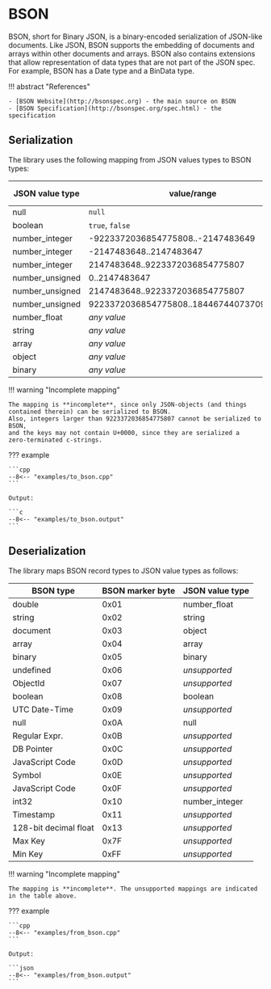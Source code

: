 # BSON

BSON, short for Binary JSON, is a binary-encoded serialization of JSON-like documents. Like JSON, BSON supports the
embedding of documents and arrays within other documents and arrays. BSON also contains extensions that allow
representation of data types that are not part of the JSON spec. For example, BSON has a Date type and a BinData type.

!!! abstract "References"

	- [BSON Website](http://bsonspec.org) - the main source on BSON
	- [BSON Specification](http://bsonspec.org/spec.html) - the specification
   

## Serialization

The library uses the following mapping from JSON values types to BSON types:

JSON value type | value/range                       | BSON type   | marker
--------------- | --------------------------------- | ----------- | ------
null            | `null`                            | null        | 0x0A
boolean         | `true`, `false`                   | boolean     | 0x08
number_integer  | -9223372036854775808..-2147483649 | int64       | 0x12
number_integer  | -2147483648..2147483647           | int32       | 0x10
number_integer  | 2147483648..9223372036854775807   | int64       | 0x12
number_unsigned | 0..2147483647                     | int32       | 0x10
number_unsigned | 2147483648..9223372036854775807   | int64       | 0x12
number_unsigned | 9223372036854775808..18446744073709551615| --   | --
number_float    | *any value*                       | double      | 0x01
string          | *any value*                       | string      | 0x02
array           | *any value*                       | document    | 0x04
object          | *any value*                       | document    | 0x03
binary          | *any value*                       | binary      | 0x05

!!! warning "Incomplete mapping"

    The mapping is **incomplete**, since only JSON-objects (and things
    contained therein) can be serialized to BSON.
    Also, integers larger than 9223372036854775807 cannot be serialized to BSON,
    and the keys may not contain U+0000, since they are serialized a
    zero-terminated c-strings.

??? example

    ```cpp
    --8<-- "examples/to_bson.cpp"
    ```
    
    Output:

    ```c
    --8<-- "examples/to_bson.output"
    ```


## Deserialization

The library maps BSON record types to JSON value types as follows:

BSON type       | BSON marker byte | JSON value type
--------------- | ---------------- | ---------------------------
double          | 0x01             | number_float
string          | 0x02             | string
document        | 0x03             | object
array           | 0x04             | array
binary          | 0x05             | binary
undefined       | 0x06             | *unsupported*
ObjectId        | 0x07             | *unsupported*
boolean         | 0x08             | boolean
UTC Date-Time   | 0x09             | *unsupported*
null            | 0x0A             | null
Regular Expr.   | 0x0B             | *unsupported*
DB Pointer      | 0x0C             | *unsupported*
JavaScript Code | 0x0D             | *unsupported*
Symbol          | 0x0E             | *unsupported*
JavaScript Code | 0x0F             | *unsupported*
int32           | 0x10             | number_integer
Timestamp       | 0x11             | *unsupported*
128-bit decimal float | 0x13       | *unsupported*
Max Key         | 0x7F             | *unsupported*
Min Key         | 0xFF             | *unsupported*

!!! warning "Incomplete mapping"

    The mapping is **incomplete**. The unsupported mappings are indicated in the table above.


??? example

    ```cpp
    --8<-- "examples/from_bson.cpp"
    ```

    Output:

    ```json
    --8<-- "examples/from_bson.output"
    ```
